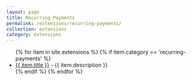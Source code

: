 ```yaml
---
layout: page
title: Recurring Payments
permalink: /extensions/recurring-payments/
collection: extensions
category: extensions
---
```


<ul>
{% for item in site.extensions %}
    {% if item.category == 'recurring-payments' %}
      <li><a href="{{ item.url }}">{{ item.title }}</a>
        - {{ item.description }}
      </li>
  {% endif %}
{% endfor %}
</ul>